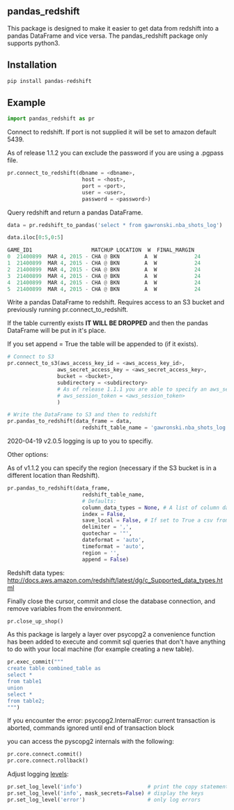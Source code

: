 ## pandas_redshift

This package is designed to make it easier to get data from redshift into a pandas DataFrame and vice versa.
The pandas_redshift package only supports python3.

## Installation

```python
pip install pandas-redshift
```

## Example
```python
import pandas_redshift as pr
```

Connect to redshift. If port is not supplied it will be set to amazon default 5439.

As of release 1.1.2 you can exclude the password if you are using a .pgpass file.

```python
pr.connect_to_redshift(dbname = <dbname>,
                        host = <host>,
                        port = <port>,
                        user = <user>,
                        password = <password>)
```

Query redshift and return a pandas DataFrame.

```python
data = pr.redshift_to_pandas('select * from gawronski.nba_shots_log')

data.iloc[0:5,0:5]

GAME_ID1                   MATCHUP LOCATION  W  FINAL_MARGIN
0  21400899  MAR 4, 2015 - CHA @ BKN        A  W            24
1  21400899  MAR 4, 2015 - CHA @ BKN        A  W            24
2  21400899  MAR 4, 2015 - CHA @ BKN        A  W            24
3  21400899  MAR 4, 2015 - CHA @ BKN        A  W            24
4  21400899  MAR 4, 2015 - CHA @ BKN        A  W            24
5  21400899  MAR 4, 2015 - CHA @ BKN        A  W            24
```

Write a pandas DataFrame to redshift. Requires access to an S3 bucket and previously running pr.connect_to_redshift.

If the table currently exists **IT WILL BE DROPPED** and then the pandas DataFrame will be put in it's place.

If you set append = True the table will be appended to (if it exists).

```python
# Connect to S3
pr.connect_to_s3(aws_access_key_id = <aws_access_key_id>,
                aws_secret_access_key = <aws_secret_access_key>,
                bucket = <bucket>,
                subdirectory = <subdirectory>
                # As of release 1.1.1 you are able to specify an aws_session_token (if necessary):
                # aws_session_token = <aws_session_token>
                )

# Write the DataFrame to S3 and then to redshift
pr.pandas_to_redshift(data_frame = data,
                        redshift_table_name = 'gawronski.nba_shots_log')

```
2020-04-19
v2.0.5 logging is up to you to specifiy.


Other options:

As of v1.1.2 you can specify the region (necessary if the S3 bucket is in a different location than Redshift).

```python
pr.pandas_to_redshift(data_frame,
                        redshift_table_name,
                        # Defaults:
                        column_data_types = None, # A list of column data types. As of 2.0.0 If not supplied the data types will be inferred from the DataFrame dtypes
                        index = False,
                        save_local = False, # If set to True a csv from the data frame will save in the current directory
                        delimiter = ',',
                        quotechar = '"',
                        dateformat = 'auto',
                        timeformat = 'auto',
                        region = '',
                        append = False)

```
Redshift data types: http://docs.aws.amazon.com/redshift/latest/dg/c_Supported_data_types.html

Finally close the cursor, commit and close the database connection, and remove variables from the environment.

```python
pr.close_up_shop()
```


As this package is largely a layer over psycopg2 a convenience function has been added to execute and commit sql queries that don't have anything to do with your local machine (for example creating a new table).

```python
pr.exec_commit("""
create table combined_table as
select *
from table1
union
select *
from table2;
""")
```

If you encounter the error:
psycopg2.InternalError: current transaction is aborted, commands ignored until end of transaction block

you can access the pyscopg2 internals with the following:

```python
pr.core.connect.commit()
pr.core.connect.rollback()
```

Adjust logging [levels](https://github.com/agawronski/pandas_redshift/pull/50):

```python
pr.set_log_level('info')                     # print the copy statement, but hide keys
pr.set_log_level('info', mask_secrets=False) # display the keys
pr.set_log_level('error')                    # only log errors
```


